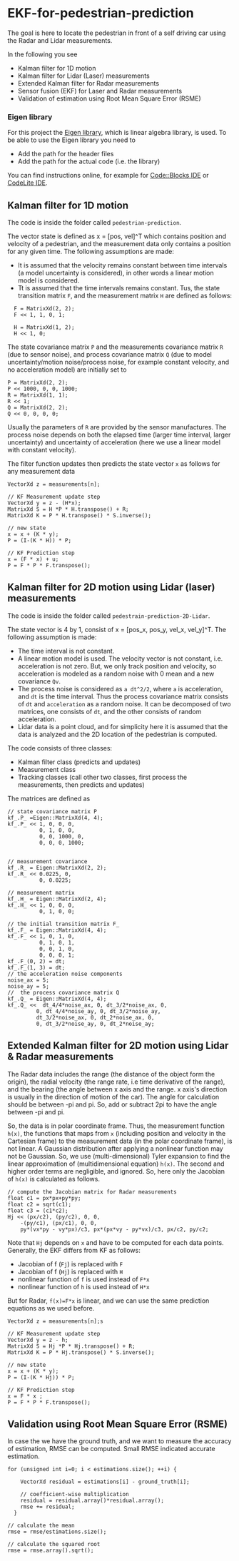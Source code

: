 # EKF-for-pedestrian-prediction

The goal is here to locate the pedestrian in front of a self driving car using the Radar and Lidar measurements.

In the following you see
* Kalman filter for 1D motion
* Kalman filter for Lidar (Laser) measurements
* Extended Kalman filter for Radar measurements
* Sensor fusion (EKF) for Laser and Radar measurements
* Validation of estimation using Root Mean Square Error (RSME)

### Eigen library
For this project the [Eigen library](http://eigen.tuxfamily.org/index.php?title=Main_Page), which is linear algebra library, is used. To be able to use the Eigen library you need to
* Add the path for the header files
* Add the path for the actual code (i.e. the library)

You can find instructions online, for example for [Code::Blocks IDE](https://www.learncpp.com/cpp-tutorial/a3-using-libraries-with-codeblocks/) or [CodeLite IDE](https://automaticaddison.com/how-to-add-an-external-c-library-to-your-project/).

## Kalman filter for 1D motion
The code is inside the folder called `pedestrian-prediction`.

The vector state is defined as x = [pos, vel]^T which contains position and velocity of a pedestrian, and the measurement data only contains a position for any given time. The following assumptions are made:
* It is assumed that the velocity remains constant between time intervals (a model uncertainty is considered), in other words a linear motion model is considered.
* Tt is assumed that the time intervals remains constant.
Tus, the state transition matrix `F`, and the measurement matrix `H` are defined as follows:
```
  F = MatrixXd(2, 2);
  F << 1, 1, 0, 1;

  H = MatrixXd(1, 2);
  H << 1, 0;
```
The state covariance matrix `P` and the measurements covariance matrix `R` (due to sensor noise), and process covariance matrix `Q` (due to model uncertainty/motion noise/process noise, for example constant velocity, and no acceleration model) are initially set to
```     
P = MatrixXd(2, 2);
P << 1000, 0, 0, 1000;
R = MatrixXd(1, 1);
R << 1;
Q = MatrixXd(2, 2);
Q << 0, 0, 0, 0;
```
Usually the parameters of `R` are provided by the sensor manufactures.
The process noise depends on both the elapsed time (larger time interval, larger uncertainty) and uncertainty of acceleration (here we use a linear model with constant velocity).

The filter function updates then predicts the state vector `x` as follows for any measurement data
```
VectorXd z = measurements[n];

// KF Measurement update step
VectorXd y = z - (H*x);
MatrixXd S = H *P * H.transpose() + R;
MatrixXd K = P * H.transpose() * S.inverse();

// new state
x = x + (K * y);
P = (I-(K * H)) * P;

// KF Prediction step
x = (F * x) + u;
P = F * P * F.transpose();
```
## Kalman filter for 2D motion using Lidar (laser) measurements
The code is inside the folder called `pedestrain-prediction-2D-Lidar`.

The state vector is 4 by 1, consist of x = [pos_x, pos_y, vel_x, vel_y]^T. The following assumption is made:
* The time interval is not constant.
* A linear motion model is used. The velocity vector is not constant, i.e. acceleration is not zero. But, we only track position and velocity, so acceleration is modeled as a random noise with 0 mean and a new covariance `Qv`.
* The process noise is considered as `a dt^2/2`, where `a` is acceleration, and `dt` is the time interval. Thus the process covariance matrix consists of `dt` and `acceleration` as a random noise. It can be decomposed of two matrices, one consists of `dt`, and the other consists of random acceleration.
* Lidar data is a point cloud, and for simplicity here it is assumed that the data is analyzed and the 2D location of the pedestrian is computed.

The code consists of three classes:
* Kalman filter class (predicts and updates)
* Measurement class
* Tracking classes (call other two classes, first process the measurements, then predicts and updates)

The matrices are defined as
```
// state covariance matrix P
kf_.P_ =Eigen::MatrixXd(4, 4);
kf_.P_ << 1, 0, 0, 0,
          0, 1, 0, 0,
          0, 0, 1000, 0,
          0, 0, 0, 1000;


// measurement covariance
kf_.R_ = Eigen::MatrixXd(2, 2);
kf_.R_ << 0.0225, 0,
          0, 0.0225;

// measurement matrix
kf_.H_ = Eigen::MatrixXd(2, 4);
kf_.H_ << 1, 0, 0, 0,
          0, 1, 0, 0;

// the initial transition matrix F_
kf_.F_ = Eigen::MatrixXd(4, 4);
kf_.F_ << 1, 0, 1, 0,
          0, 1, 0, 1,
          0, 0, 1, 0,
          0, 0, 0, 1;
kf_.F_(0, 2) = dt;
kf_.F_(1, 3) = dt;
// the acceleration noise components
noise_ax = 5;
noise_ay = 5;
//  the process covariance matrix Q
kf_.Q_ = Eigen::MatrixXd(4, 4);
kf_.Q_ <<  dt_4/4*noise_ax, 0, dt_3/2*noise_ax, 0,
         0, dt_4/4*noise_ay, 0, dt_3/2*noise_ay,
         dt_3/2*noise_ax, 0, dt_2*noise_ax, 0,
         0, dt_3/2*noise_ay, 0, dt_2*noise_ay;
```

## Extended Kalman filter for 2D motion using Lidar & Radar measurements
The Radar data includes the range (the distance of the object form the origin), the radial velocity (the range rate, i.e time derivative of the range), and the bearing (the angle between x axis and the range. x axis's direction is usually in the direction of motion of the car). The angle for calculation should be between -pi and pi. So, add or subtract 2pi to have the angle between -pi and pi.

So, the data is in polar coordinate frame. Thus, the measurement function `h(x)`, the functions that maps from `x` (including position and velocity in the Cartesian frame) to the measurement data (in the polar coordinate frame), is not linear. A Gaussian distribution after applying a nonlinear function may not be Gaussian. So, we use (multi-dimensional) Tyler expansion to find the linear approximation of (multidimensional equation) `h(x)`. The second and higher order terms are negligible, and ignored. So, here only the Jacobian of `h(x)` is calculated as follows.
```
// compute the Jacobian matrix for Radar measurements
float c1 = px*px+py*py;
float c2 = sqrt(c1);
float c3 = (c1*c2);
Hj << (px/c2), (py/c2), 0, 0,
    -(py/c1), (px/c1), 0, 0,
    py*(vx*py - vy*px)/c3, px*(px*vy - py*vx)/c3, px/c2, py/c2;
```  
Note that `Hj` depends on `x` and have to be computed for each data points.
Generally, the EKF differs from KF as follows:
* Jacobian of f (`Fj`) is replaced with `F`
* Jacobian of f (`Hj`) is replaced with `H`
* nonlinear function of `f` is used instead of `F*x`
* nonlinear function of `h` is used instead of `H*x`

But for Radar, `f(x)=F*x` is linear, and we can use the same prediction equations as we used before.
```
VectorXd z = measurements[n];s

// KF Measurement update step
VectorXd y = z - h;
MatrixXd S = Hj *P * Hj.transpose() + R;
MatrixXd K = P * Hj.transpose() * S.inverse();

// new state
x = x + (K * y);
P = (I-(K * Hj)) * P;

// KF Prediction step
x = F * x ;
P = F * P * F.transpose();
```
## Validation using Root Mean Square Error (RSME)
In case the we have the ground truth, and we want to measure the accuracy of estimation, RMSE can be computed. Small RMSE indicated accurate estimation.
```
for (unsigned int i=0; i < estimations.size(); ++i) {

    VectorXd residual = estimations[i] - ground_truth[i];

    // coefficient-wise multiplication
    residual = residual.array()*residual.array();
    rmse += residual;
  }

// calculate the mean
rmse = rmse/estimations.size();

// calculate the squared root
rmse = rmse.array().sqrt();
```
